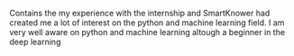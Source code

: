 Contains the my experience with the internship and SmartKnower had created me a lot of interest on the python and machine learning field.
I am very well aware on python and machine learning altough a beginner in the deep learning

